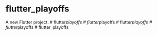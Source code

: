 # flutter_playoffs

A new Flutter project.
#   f l u t t e r _ p l a y o f f s  
 #   f l u t t e r _ p l a y o f f s  
 #   f l u t t e r _ p l a y o f f s  
 #   f l u t t e r _ p l a y o f f s  
 #   f l u t t e r _ p l a y o f f s  
 